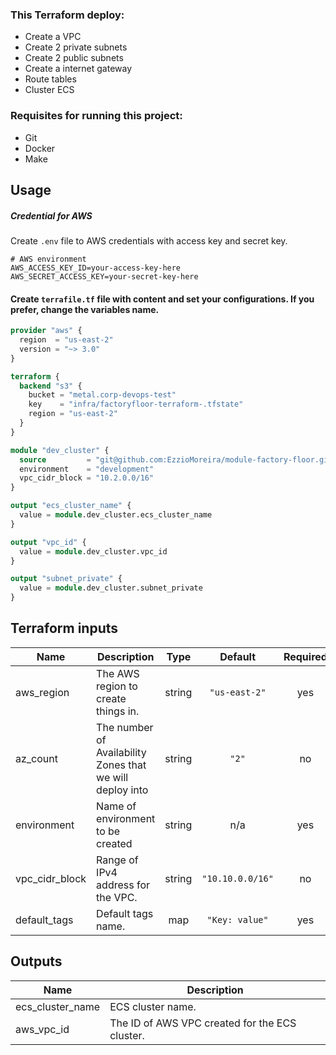 ### This Terraform deploy:

* Create a VPC
* Create 2 private subnets
* Create 2 public subnets
* Create a internet gateway
* Route tables
* Cluster ECS

### Requisites for running this project:
- Git
- Docker
- Make

## Usage
##### Credential for AWS
Create `.env` file to AWS credentials with access key and secret key.
```shell
# AWS environment
AWS_ACCESS_KEY_ID=your-access-key-here
AWS_SECRET_ACCESS_KEY=your-secret-key-here
```
#### Create `terrafile.tf` file with content and set your configurations. If you prefer, change the variables name.
```terraform
provider "aws" {
  region  = "us-east-2"
  version = "~> 3.0"
}

terraform {
  backend "s3" {
    bucket = "metal.corp-devops-test"
    key    = "infra/factoryfloor-terraform-.tfstate"
    region = "us-east-2"
  }
}

module "dev_cluster" {
  source         = "git@github.com:EzzioMoreira/module-factory-floor.git?ref=output"
  environment    = "development"
  vpc_cidr_block = "10.2.0.0/16"
}

output "ecs_cluster_name" {
  value = module.dev_cluster.ecs_cluster_name
}

output "vpc_id" {
  value = module.dev_cluster.vpc_id
}

output "subnet_private" {
  value = module.dev_cluster.subnet_private
}
```

## Terraform inputs

| Name | Description | Type | Default | Required |
|------|-------------|:----:|:-----:|:-----:|
| aws\_region | The AWS region to create things in. | string | `"us-east-2"` | yes |
| az\_count | The number of Availability Zones that we will deploy into | string | `"2"` | no |
| environment | Name of environment to be created | string | n/a | yes |
| vpc\_cidr\_block | Range of IPv4 address for the VPC. | string | `"10.10.0.0/16"` | no |
| default\_tags | Default tags name. | map | `"Key: value"` | yes |

## Outputs

| Name | Description |
|------|-------------|
| ecs_cluster_name | ECS cluster name. |
| aws\_vpc\_id | The ID of AWS VPC created for the ECS cluster. ||
